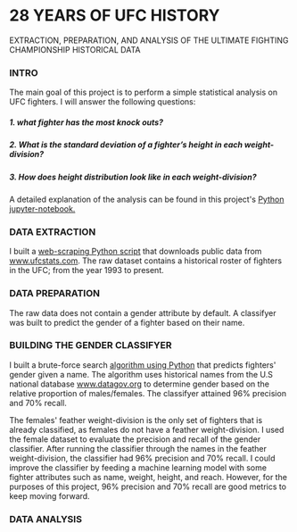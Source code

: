 # 28 YEARS OF UFC HISTORY
EXTRACTION, PREPARATION, AND ANALYSIS OF THE ULTIMATE FIGHTING CHAMPIONSHIP HISTORICAL DATA
### INTRO
The main goal of this project is to perform a simple statistical analysis on UFC fighters. I will answer the following questions:

#####   1. what fighter has the most knock outs?
#####   2. What is the standard deviation of a fighter’s height in each weight-division?
#####   3. How does height distribution look like in each weight-division? 

A detailed explanation of the analysis can be found in this project's [Python jupyter-notebook.](https://github.com/estgarci/UFC-Data-Analysis/blob/main/exploratory_analysis.ipynb)
### DATA EXTRACTION
I built a [web-scraping Python script](https://github.com/estgarci/UFC-Data-Analysis/blob/main/data/extraction/extract_fighters.py) that downloads public data from www.ufcstats.com. The raw dataset contains a historical roster of fighters in the UFC; from the year 1993 to present.
### DATA PREPARATION
The raw data does not contain a gender attribute by default. A classifyer was built to predict the gender of a fighter based on their name.

### BUILDING THE GENDER CLASSIFYER
I built a brute-force search [algorithm using Python](https://github.com/estgarci/UFC-Data-Analysis/blob/main/name_sex_classifier/sex_classifier.py) that predicts fighters' gender given a name. The algorithm uses historical names from the U.S national database www.datagov.org to determine gender based on the relative proportion of males/females. The classifyer attained 96% precision and 70% recall.

The females' feather weight-division is the only set of fighters that is already classified, as females do not have a feather weight-division. I used the female dataset to evaluate the precision and recall of the gender classifier. After running the classifier through the names in the feather weight-division, the classifier had 96% precision and 70% recall. I could improve the classifier by feeding a machine learning model with some fighter attributes such as name, weight, height, and reach. However, for the purposes of this project, 96% precision and 70% recall are good metrics to keep moving forward.
### DATA ANALYSIS

